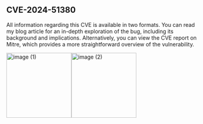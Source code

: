 ## CVE-2024-51380

All information regarding this CVE is available in two formats. You can read my blog article for an in-depth exploration of the bug, including its background and implications. Alternatively, you can view the CVE report on Mitre, which provides a more straightforward overview of the vulnerability.

<a href="https://cwe.mitre.org/"><img src="https://github.com/user-attachments/assets/cbd6fd07-fb77-4e7a-a929-dbfe94a1f763" alt="image (1)" width="170"/></a><a href="https://medium.com/@hacking-notes/cve-2024-51380-jatos-v3-9-3-stored-xss-properties-component-44aea338ee9c"><img src="https://github.com/user-attachments/assets/1d4bd5c0-8419-4b7c-aa7c-560b8ec2004b" alt="image (2)" width="170"/></a>
